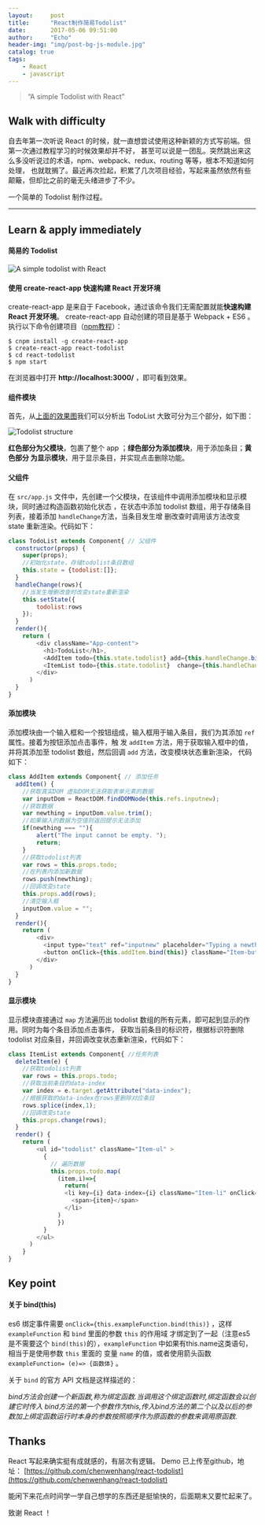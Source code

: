 ```yaml
---
layout:     post
title:      "React制作简易Todolist"
date:       2017-05-06 09:51:00
author:     "Echo"
header-img: "img/post-bg-js-module.jpg"
catalog: true
tags:
    - React
    - javascript
---
```


> “A simple Todolist with React”

## Walk with difficulty

自去年第一次听说 React 的时候，就一直想尝试使用这种新颖的方式写前端。但第一次通过教程学习的时候效果却并不好，
甚至可以说是一团乱。突然跳出来这么多没听说过的术语，npm、webpack、redux、routing 等等，根本不知道如何处理，
也就耽搁了。最近再次捡起，积累了几次项目经验，写起来虽然依然有些颠簸，但却比之前的毫无头绪进步了不少。

一个简单的 Todolist 制作过程。

---
## Learn & apply immediately 

#### 简易的 Todolist

<p id = "TodoList"></p>

![A simple todolist with React]({{site.baseurl}}/img/in-post/post-3-todolist.gif "TodoList")

#### 使用 create-react-app 快速构建 React 开发环境

create-react-app 是来自于 Facebook，通过该命令我们无需配置就能**快速构建 React 开发环境**。
create-react-app 自动创建的项目是基于 Webpack + ES6 。
执行以下命令创建项目（[npm教程](http://www.runoob.com/nodejs/nodejs-npm.html)）：

```
$ cnpm install -g create-react-app
$ create-react-app react-todolist
$ cd react-todolist
$ npm start
```

在浏览器中打开 **http://localhost:3000/** ，即可看到效果。

#### 组件模块

首先，从[上面的效果图](#TodoList)我们可以分析出 TodoList 大致可分为三个部分，如下图：

![Todolist structure]({{site.baseurl}}/img/in-post/post-3-structure.png "Structure")

**红色部分为父模块**，包裹了整个 app ；**绿色部分为添加模块**，用于添加条目；**黄色部分
为显示模块**，用于显示条目，并实现点击删除功能。

#### 父组件

在 `src/app.js` 文件中，先创建一个父模块，在该组件中调用添加模块和显示模块，同时通过构造函数初始化状态
，在状态中添加 todolist 数组，用于存储条目列表，接着添加 `handleChange`方法，当条目发生增
删改查时调用该方法改变 state 重新渲染。代码如下：

```javascript
class TodoList extends Component{ // 父组件
  constructor(props) {
    super(props);
    //初始化state，存储todolist条目数组
    this.state = {todolist:[]};
  }
  handleChange(rows){
    //当发生增删改查时改变state重新渲染
    this.setState({
        todolist:rows
    });
  }
  render(){
    return (
        <div className="App-content">
          <h1>TodoList</h1>,
          <AddItem todo={this.state.todolist} add={this.handleChange.bind(this)} />
          <ItemList todo={this.state.todolist}  change={this.handleChange.bind(this)} />
        </div>
      )
  }
}
```

#### 添加模块

添加模块由一个输入框和一个按钮组成，输入框用于输入条目，我们为其添加 `ref` 属性。接着为按钮添加点击事件，触
发 `addItem` 方法，用于获取输入框中的值，并将其添加至 todolist 数组，然后回调 `add` 方法，改变模块状态重新渲染，
代码如下：

```javascript
class AddItem extends Component{ // 添加任务
  addItem() {
    //获取真实DOM 虚拟DOM无法获取表单元素的数据
    var inputDom = ReactDOM.findDOMNode(this.refs.inputnew);
    //获取数据
    var newthing = inputDom.value.trim();
    //如果输入的数据为空值则返回提示无法添加
    if(newthing === ""){
        alert("The input cannot be empty. ");
        return;
    }
    //获取todolist列表
    var rows = this.props.todo;
    //在列表内添加新数据
    rows.push(newthing);
    //回调改变state
    this.props.add(rows);
    //清空输入框
    inputDom.value = "";
  }
  render(){
    return (
        <div>
          <input type="text" ref="inputnew" placeholder="Typing a newthing todo , click the item to delete." className="Item-input" />,
          <button onClick={this.addItem.bind(this)} className="Item-button"> Add </button>
        </div>
      )
  }
}
```

#### 显示模块

显示模块直接通过 `map` 方法遍历出 todolist 数组的所有元素，即可起到显示的作用。同时为每个条目添加点击事件，
获取当前条目的标识符，根据标识符删除 todolist 对应条目，并回调改变状态重新渲染，代码如下：

```javascript
class ItemList extends Component{ //任务列表
  deleteItem(e) {
    //获取todolist列表
    var rows = this.props.todo;
    //获取当前条目的data-index
    var index = e.target.getAttribute("data-index");
    //根据获取的data-index在rows里删除对应条目
    rows.splice(index,1);
    //回调改变state
    this.props.change(rows);
  }
  render() {
    return (
        <ul id="todolist" className="Item-ul" >
          {
            // 遍历数据
            this.props.todo.map(
              (item,i)=>{
                return(
                <li key={i} data-index={i} className="Item-li" onClick={this.deleteItem.bind(this)} > 
                  <span>{item}</span>
                </li>
              )
              })
          }
        </ul>
      )
    }
}
```
## Key point

#### 关于 bind(this)

es6 绑定事件需要 `onClick={this.exampleFunction.bind(this)}` ，这样 `exampleFunction` 和 `bind` 里面的参数 `this`  的作用域
才绑定到了一起（注意es5是不需要这个 `bind(this)`的），`exampleFunction` 中如果有this.name这类语句，相当于是使用参数 `this` 里面的
变量 `name` 的值，或者使用箭头函数 `exampleFunction= (e)=> {函数体}` 。

关于 `bind` 的官方 API 文档是这样描述的：

<cite>bind方法会创建一个新函数,称为绑定函数.当调用这个绑定函数时,绑定函数会以创建它时传入
bind方法的第一个参数作为this,传入bind方法的第二个以及以后的参数加上绑定函数运行时本身的参数按照顺序作为原函数的参数来调用原函数.</cite>

## Thanks

React 写起来确实挺有成就感的，有层次有逻辑。 Demo 已上传至github，地址：
[https://github.com/chenwenhang/react-todolist](https://github.com/chenwenhang/react-todolist)

能闲下来花点时间学一学自己想学的东西还是挺愉快的，后面期末又要忙起来了。

致谢 React ！

